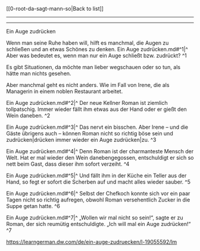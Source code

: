 [[0-root-da-sagt-mann-so|Back to list]]

---
---

Ein Auge zudrücken

Wenn man seine Ruhe haben will, hilft es manchmal, die Augen zu schließen und an etwas Schönes zu denken. Ein Auge zudrücken.md#^1|^ Aber was bedeutet es, wenn man nur ein Auge schließt bzw. zudrückt? ^1

Es gibt Situationen, da möchte man lieber wegschauen oder so tun, als hätte man nichts gesehen. 

Aber manchmal geht es nicht anders. Wie im Fall von Irene, die als Managerin in einem noblen Restaurant arbeitet.

Ein Auge zudrücken.md#^2|^ Der neue Kellner Roman ist ziemlich tollpatschig. Immer wieder fällt ihm etwas aus der Hand oder er gießt den Wein daneben. ^2

Ein Auge zudrücken.md#^3|^ Das nervt ein bisschen. Aber Irene – und die Gäste übrigens auch – können Roman nicht so richtig böse sein und zudrücken|drücken immer wieder ein Auge zudrücken|zu. ^3

Ein Auge zudrücken.md#^4|^ Denn Roman ist der charmanteste Mensch der Welt. Hat er mal wieder den Wein danebengegossen, entschuldigt er sich so nett beim Gast, dass dieser ihm sofort verzeiht. ^4

Ein Auge zudrücken.md#^5|^ Und fällt ihm in der Küche ein Teller aus der Hand, so fegt er sofort die Scherben auf und macht alles wieder sauber. ^5

Ein Auge zudrücken.md#^6|^ Selbst der Chefkoch konnte sich vor ein paar Tagen nicht so richtig aufregen, obwohl Roman versehentlich Zucker in die Suppe getan hatte. ^6

Ein Auge zudrücken.md#^7|^ „Wollen wir mal nicht so sein!“, sagte er zu Roman, der sich reumütig entschuldigte. „Ich will mal ein Auge zudrücken!“ ^7


https://learngerman.dw.com/de/ein-auge-zudruecken/l-19055592/lm